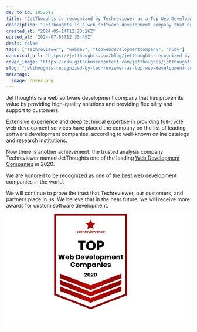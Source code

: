 ```yaml
---
dev_to_id: 1852611
title: "JetThoughts is recognized by Techreviewer as a Top Web Development Company in 2020"
description: "JetThoughts is a web software development company that has proven its value by providing high-quality..."
created_at: "2024-05-14T12:23:26Z"
edited_at: "2024-07-03T12:35:49Z"
draft: false
tags: ["techreviewer", "webdev", "topwebdevelopmentcompany", "ruby"]
canonical_url: "https://jetthoughts.com/blog/jetthoughts-recognized-by-techreviewer-as-top-web-development-company-in-2020-webdev/"
cover_image: "https://raw.githubusercontent.com/jetthoughts/jetthoughts.github.io/master/content/blog/jetthoughts-recognized-by-techreviewer-as-top-web-development-company-in-2020-webdev/cover.png"
slug: "jetthoughts-recognized-by-techreviewer-as-top-web-development-company-in-2020-webdev"
metatags:
  image: cover.png
---
```

JetThoughts is a web software development company that has proven its value by providing high-quality solutions and providing flexibility and support to customers.

Extensive experience and deep technical expertise in providing full-cycle web development services have placed the company on the list of leading software development companies, according to well-known online catalogs and research institutions.

Now there is another achievement: the trusted analysis company Techreviewer named JetThoughts one of the leading [Web Development Companies](https://techreviewer.co/top-web-development-companies) in 2020.

We are honored to be recognized as one of the best web development companies in the world.

We will continue to prove the trust that Techreviewer, our customers, and partners place in us. We believe that in the near future, we will receive more awards for custom software development.

![](file_0.png)
